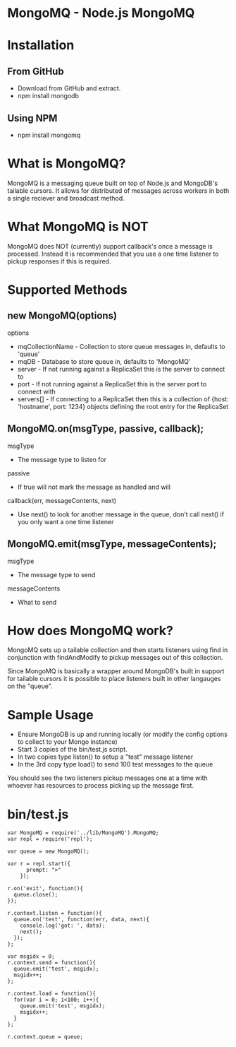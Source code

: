MongoMQ - Node.js MongoMQ
=========================
Installation
============

From GitHub
-----------
  * Download from GitHub and extract.
  * npm install mongodb

Using NPM
---------
  * npm install mongomq
    
What is MongoMQ?
================

MongoMQ is a messaging queue built on top of Node.js and MongoDB's tailable cursors.  It allows for distributed of messages across workers in both a single reciever and broadcast method.

What MongoMQ is NOT
===================

MongoMQ does NOT (currently) support callback's once a message is processed.  Instead it is recommended that you use a one time listener to pickup responses if this is required.

Supported Methods
=================

new MongoMQ(options)
--------------------
options
  * mqCollectionName - Collection to store queue messages in, defaults to 'queue'
  * mqDB             - Database to store queue in, defaults to 'MongoMQ'
  * server           - If not running against a ReplicaSet this is the server to connect to
  * port             - If not running against a ReplicaSet this is the server port to connect with
  * servers[]        - If connecting to a ReplicaSet then this is a collection of {host: 'hostname', port: 1234} objects defining the root entry for the ReplicaSet

MongoMQ.on(msgType, passive, callback);
---------------------------------------
msgType
  * The message type to listen for
  
passive
  * If true will not mark the message as handled and will
  
callback(err, messageContents, next)
  * Use next() to look for another message in the queue, don't call next() if you only want a one time listener

MongoMQ.emit(msgType, messageContents);
---------------------------------------
msgType
  * The message type to send
  
messageContents
  * What to send

How does MongoMQ work?
======================

MongoMQ sets up a tailable collection and then starts listeners using find in conjunction with findAndModify to pickup messages out of this collection.

Since MongoMQ is basically a wrapper around MongoDB's built in support for tailable cursors it is possible to place listeners built in other langauges on the "queue".

Sample Usage
============

  * Ensure MongoDB is up and running locally (or modify the config options to collect to your Mongo instance)
  * Start 3 copies of the bin/test.js script.
  * In two copies type listen() to setup a "test" message listener
  * In the 3rd copy type load() to send 100 test messages to the queue
  
You should see the two listeners pickup messages one at a time with whoever has resources to process picking up the message first.

bin/test.js
===========

    var MongoMQ = require('../lib/MongoMQ').MongoMQ;
    var repl = require('repl');

    var queue = new MongoMQ();

    var r = repl.start({
          prompt: ">"
        });

    r.on('exit', function(){
      queue.close();
    });

    r.context.listen = function(){
      queue.on('test', function(err, data, next){
        console.log('got: ', data);
        next();
      });
    };

    var msgidx = 0;
    r.context.send = function(){
      queue.emit('test', msgidx);
      msgidx++;
    };

    r.context.load = function(){
      for(var i = 0; i<100; i++){
        queue.emit('test', msgidx);
        msgidx++;
      }
    };

    r.context.queue = queue;